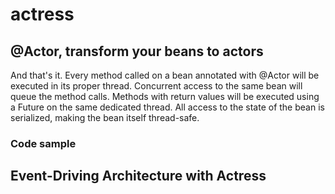 # actress
## @Actor, transform your beans to actors
And that's it. Every method called on a bean annotated with @Actor will be executed in its proper thread. Concurrent access to the same bean will queue the method calls. Methods with return values will be executed using a Future on the same dedicated thread. All access to the state of the bean is serialized, making the bean itself thread-safe.

### Code sample

## Event-Driving Architecture with Actress
